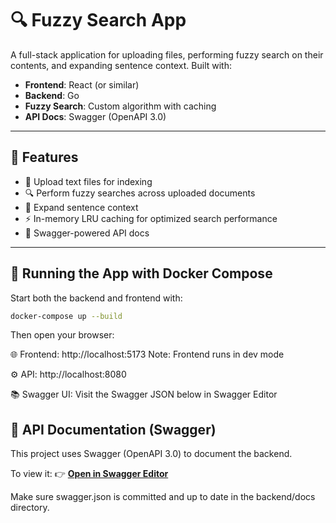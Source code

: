 # 🔍 Fuzzy Search App

A full-stack application for uploading files, performing fuzzy search on their contents, and expanding sentence context. Built with:

- **Frontend**: React (or similar)
- **Backend**: Go
- **Fuzzy Search**: Custom algorithm with caching
- **API Docs**: Swagger (OpenAPI 3.0)

---

## 🚀 Features

- 📄 Upload text files for indexing
- 🔍 Perform fuzzy searches across uploaded documents
- 🧠 Expand sentence context
- ⚡ In-memory LRU caching for optimized search performance
- 🧾 Swagger-powered API docs

---

## 🚀 Running the App with Docker Compose

Start both the backend and frontend with:

```bash
docker-compose up --build
```
Then open your browser:

🌐 Frontend: http://localhost:5173
Note: Frontend runs in dev mode

⚙️ API: http://localhost:8080

📚 Swagger UI: Visit the Swagger JSON below in Swagger Editor

## 🧾 API Documentation (Swagger)
This project uses Swagger (OpenAPI 3.0) to document the backend.

To view it:
👉 [**Open in Swagger Editor**](https://editor.swagger.io/?url=https://raw.githubusercontent.com/swanckel93/fuzzy_search/main/backend/docs/swagger.json)

Make sure swagger.json is committed and up to date in the backend/docs directory.